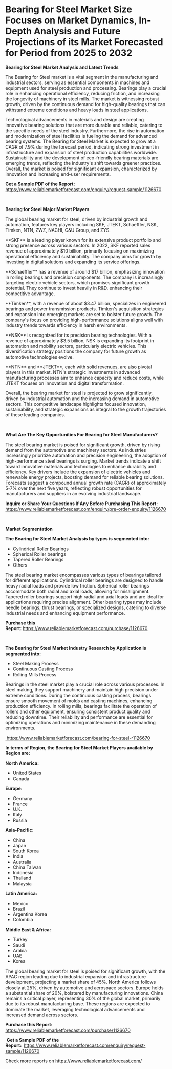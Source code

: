<p><h1>Bearing for Steel Market Size Focuses on Market Dynamics, In-Depth Analysis and Future Projections of its Market Forecasted for Period from 2025 to 2032</h1></p><p><strong>Bearing for Steel Market Analysis and Latest Trends</strong></p>
<p><p>The Bearing for Steel market is a vital segment in the manufacturing and industrial sectors, serving as essential components in machines and equipment used for steel production and processing. Bearings play a crucial role in enhancing operational efficiency, reducing friction, and increasing the longevity of machinery in steel mills. The market is witnessing robust growth, driven by the continuous demand for high-quality bearings that can withstand extreme conditions and heavy loads in steel applications.</p><p>Technological advancements in materials and design are creating innovative bearing solutions that are more durable and reliable, catering to the specific needs of the steel industry. Furthermore, the rise in automation and modernization of steel facilities is fueling the demand for advanced bearing systems. The Bearing for Steel Market is expected to grow at a CAGR of 7.9% during the forecast period, indicating strong investment in infrastructure and expansion of steel production capabilities worldwide. Sustainability and the development of eco-friendly bearing materials are emerging trends, reflecting the industry's shift towards greener practices. Overall, the market is poised for significant expansion, characterized by innovation and increasing end-user requirements.</p></p>
<p><strong>Get a Sample PDF of the Report:&nbsp;</strong> <a href="https://www.reliablemarketforecast.com/enquiry/request-sample/1126670?utm_campaign=3069&utm_medium=2&utm_source=Github&utm_content=ia&utm_term=11042025&utm_id=bearing-for-steel">https://www.reliablemarketforecast.com/enquiry/request-sample/1126670</a></p>
<p>&nbsp;</p>
<p><strong>Bearing for Steel Major Market Players</strong></p>
<p><p>The global bearing market for steel, driven by industrial growth and automation, features key players including SKF, JTEKT, Schaeffler, NSK, Timken, NTN, ZWZ, NACHI, C&U Group, and ZYS.</p><p>**SKF** is a leading player known for its extensive product portfolio and strong presence across various sectors. In 2022, SKF reported sales revenue of approximately $10 billion, primarily focusing on maximizing operational efficiency and sustainability. The company aims for growth by investing in digital solutions and expanding its service offerings.</p><p>**Schaeffler** has a revenue of around $17 billion, emphasizing innovation in rolling bearings and precision components. The company is increasingly targeting electric vehicle sectors, which promises significant growth potential. They continue to invest heavily in R&D, enhancing their competitive advantage.</p><p>**Timken**, with a revenue of about $3.47 billion, specializes in engineered bearings and power transmission products. Timken's acquisition strategies and expansion into emerging markets are set to bolster future growth. The company's focus on providing high-performance solutions aligns well with industry trends towards efficiency in harsh environments.</p><p>**NSK** is recognized for its precision bearing technologies. With a revenue of approximately $3.5 billion, NSK is expanding its footprint in automation and mobility sectors, particularly electric vehicles. This diversification strategy positions the company for future growth as automotive technologies evolve.</p><p>**NTN** and **JTEKT**, each with solid revenues, are also pivotal players in this market. NTN's strategic investments in advanced manufacturing processes aim to enhance capacity and reduce costs, while JTEKT focuses on innovation and digital transformation.</p><p>Overall, the bearing market for steel is projected to grow significantly, driven by industrial automation and the increasing demand in automotive sectors. This competitive landscape highlights focused innovation, sustainability, and strategic expansions as integral to the growth trajectories of these leading companies.</p></p>
<p>&nbsp;</p>
<p><strong>What Are The Key Opportunities For Bearing for Steel Manufacturers?</strong></p>
<p><p>The steel bearing market is poised for significant growth, driven by rising demand from the automotive and machinery sectors. As industries increasingly prioritize automation and precision engineering, the adoption of high-performance steel bearings is surging. Market trends indicate a shift toward innovative materials and technologies to enhance durability and efficiency. Key drivers include the expansion of electric vehicles and renewable energy projects, boosting demand for reliable bearing solutions. Forecasts suggest a compound annual growth rate (CAGR) of approximately 5-7% over the next five years, reflecting robust opportunities for manufacturers and suppliers in an evolving industrial landscape.</p></p>
<p><strong>Inquire or Share Your Questions If Any Before Purchasing This Report:</strong> <a href="https://www.reliablemarketforecast.com/enquiry/pre-order-enquiry/1126670?utm_campaign=3069&utm_medium=2&utm_source=Github&utm_content=ia&utm_term=11042025&utm_id=bearing-for-steel">https://www.reliablemarketforecast.com/enquiry/pre-order-enquiry/1126670</a></p>
<p>&nbsp;</p>
<p><strong>Market Segmentation</strong></p>
<p><strong>The Bearing for Steel Market Analysis by types is segmented into:</strong></p>
<p><ul><li>Cylindrical Roller Bearings</li><li>Spherical Roller bearings</li><li>Tapered Roller Bearings</li><li>Others</li></ul></p>
<p><p>The steel bearing market encompasses various types of bearings tailored for different applications. Cylindrical roller bearings are designed to handle heavy radial loads and provide low friction. Spherical roller bearings accommodate both radial and axial loads, allowing for misalignment. Tapered roller bearings support high radial and axial loads and are ideal for applications requiring precise alignment. Other bearing types may include needle bearings, thrust bearings, or specialized designs, catering to diverse industrial needs and enhancing equipment performance.</p></p>
<p><strong>Purchase this Report:&nbsp;</strong><a href="https://www.reliablemarketforecast.com/purchase/1126670?utm_campaign=3069&utm_medium=2&utm_source=Github&utm_content=ia&utm_term=11042025&utm_id=bearing-for-steel">https://www.reliablemarketforecast.com/purchase/1126670</a></p>
<p>&nbsp;</p>
<p><strong>The Bearing for Steel Market Industry Research by Application is segmented into:</strong></p>
<p><ul><li>Steel Making Process</li><li>Continuous Casting Process</li><li>Rolling Mills Process</li></ul></p>
<p><p>Bearings in the steel market play a crucial role across various processes. In steel making, they support machinery and maintain high precision under extreme conditions. During the continuous casting process, bearings ensure smooth movement of molds and casting machines, enhancing production efficiency. In rolling mills, bearings facilitate the operation of rollers and other equipment, ensuring consistent product quality and reducing downtime. Their reliability and performance are essential for optimizing operations and minimizing maintenance in these demanding environments.</p></p>
<p><a href="https://www.reliablemarketforecast.com/bearing-for-steel-r1126670?utm_campaign=3069&utm_medium=2&utm_source=Github&utm_content=ia&utm_term=11042025&utm_id=bearing-for-steel">&nbsp;https://www.reliablemarketforecast.com/bearing-for-steel-r1126670</a></p>
<p><strong>In terms of Region, the Bearing for Steel Market Players available by Region are:</strong></p>
<p>
    <p> <strong> North America: </strong>
        <ul>
            <li>United States</li>
            <li>Canada</li>
        </ul>
        </p> 
    <p> <strong> Europe: </strong>
        <ul>
            <li>Germany</li>
            <li>France</li>
            <li>U.K.</li>
            <li>Italy</li>
            <li>Russia</li>
        </ul>
        </p> 
    <p> <strong> Asia-Pacific: </strong>
        <ul>
            <li>China</li>
            <li>Japan</li>
            <li>South Korea</li>
            <li>India</li>
            <li>Australia</li>
            <li>China Taiwan</li>
            <li>Indonesia</li>
            <li>Thailand</li>
            <li>Malaysia</li>
        </ul>
        </p> 
    <p> <strong> Latin America: </strong>
        <ul>
            <li>Mexico</li>
            <li>Brazil</li>
            <li>Argentina Korea</li>
            <li>Colombia</li>
        </ul>
        </p> 
    <p> <strong> Middle East & Africa: </strong>
        <ul>
            <li>Turkey</li>
            <li>Saudi</li>
            <li>Arabia</li>
            <li>UAE</li>
            <li>Korea</li>
        </ul>
    </p>
    </p>
<p><p>The global bearing market for steel is poised for significant growth, with the APAC region leading due to industrial expansion and infrastructure development, projecting a market share of 45%. North America follows closely at 25%, driven by automotive and aerospace sectors. Europe holds a substantial share of 20%, bolstered by manufacturing innovations. China remains a critical player, representing 30% of the global market, primarily due to its robust manufacturing base. These regions are expected to dominate the market, leveraging technological advancements and increased demand across sectors.</p></p>
<p><strong>Purchase this Report: </strong><a href="https://www.reliablemarketforecast.com/purchase/1126670?utm_campaign=3069&utm_medium=2&utm_source=Github&utm_content=ia&utm_term=11042025&utm_id=bearing-for-steel">https://www.reliablemarketforecast.com/purchase/1126670</a></p>
<p>&nbsp;<strong>Get a Sample PDF of the Report:&nbsp;&nbsp;</strong><a href="https://www.reliablemarketforecast.com/enquiry/request-sample/1126670?utm_campaign=3069&utm_medium=2&utm_source=Github&utm_content=ia&utm_term=11042025&utm_id=bearing-for-steel">https://www.reliablemarketforecast.com/enquiry/request-sample/1126670</a></p>
<p><strong></strong></p>
<p>Check more reports on <a href="https://www.reliablemarketforecast.com/?utm_campaign=3069&utm_medium=2&utm_source=Github&utm_content=ia&utm_term=11042025&utm_id=bearing-for-steel">https://www.reliablemarketforecast.com/</a></p>